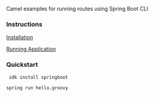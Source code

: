 Camel examples for running routes using Spring Boot CLI

### Instructions

[Installation](https://docs.spring.io/spring-boot/docs/current/reference/html/getting-started.html#getting-started.installing.cli)

[Running Application](https://docs.spring.io/spring-boot/docs/current/reference/html/cli.html#cli.using-the-cli.run)


### Quickstart

` sdk install springboot`

`spring run hello.groovy`
